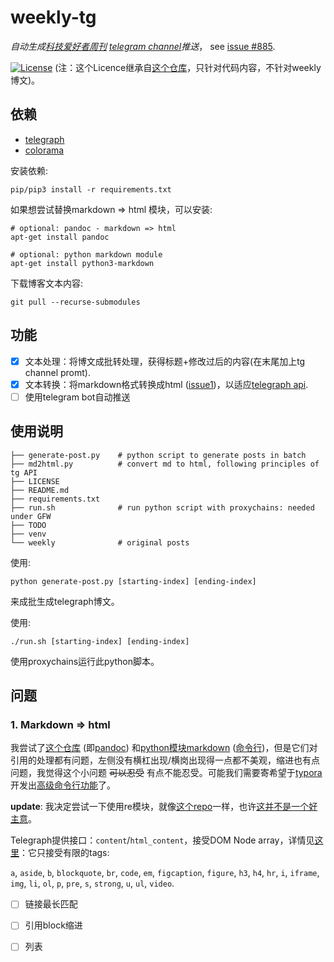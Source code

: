 # weekly-tg

*自动生成[科技爱好者周刊](https://github.com/ruanyf/weekly) [telegram channel](https://t.me/scitech_fans)推送*， see [issue #885](https://github.com/ruanyf/weekly/issues/885).

[![License](https://img.shields.io/badge/License-Apache%202.0-blue.svg)](https://opensource.org/licenses/Apache-2.0) (注：这个Licence继承自[这个仓库](https://github.com/linheimx/Husky)，只针对代码内容，不针对weekly博文)。

## 依赖

* [telegraph](https://telegra.ph/api)
* [colorama](https://github.com/tartley/colorama)

安装依赖:

```shell
pip/pip3 install -r requirements.txt
```

如果想尝试替换markdown => html 模块，可以安装:

```shell
# optional: pandoc - markdown => html
apt-get install pandoc

# optional: python markdown module
apt-get install python3-markdown
```

下载博客文本内容:

```shell
git pull --recurse-submodules
```

## 功能

- [x] 文本处理：将博文成批转处理，获得标题+修改过后的内容(在末尾加上tg channel promt).
- [x] 文本转换：将markdown格式转换成html ([issue1](#问题))，以适应[telegraph api](https://telegra.ph/api).
- [ ] 使用telegram bot自动推送

## 使用说明

```shell
├── generate-post.py	# python script to generate posts in batch
├── md2html.py			# convert md to html, following principles of tg API
├── LICENSE
├── README.md
├── requirements.txt
├── run.sh				# run python script with proxychains: needed under GFW
├── TODO
├── venv
└── weekly				# original posts
```

使用:

```shell
python generate-post.py [starting-index] [ending-index]
```

来成批生成telegraph博文。

使用: 

```shell
./run.sh [starting-index] [ending-index]
```

使用proxychains运行此python脚本。

## 问题


### 1. Markdown => html

我尝试了[这个仓库](https://github.com/mwhite/resume) (即[pandoc](https://pandoc.org/getting-started.html)) 和[python模块markdown](https://www.drupal.org/project/markdown) ([命令行](http://tuxdiary.com/2016/06/30/markdown-to-html-terminal/))，但是它们对引用的处理都有问题，左侧没有横杠出现/横岗出现得一点都不美观，缩进也有点问题，我觉得这个小问题 ~~可以忍受~~ 有点不能忍受。可能我们需要寄希望于[typora](https://github.com/typora)开发出[高级命令行功能](https://github.com/typora/typora-issues/issues/1999)了。

**update**: 我决定尝试一下使用re模块，就像[这个repo](https://github.com/linheimx/Husky)一样，也许[这并不是一个好主意](https://kore-nordmann.de/blog/do_NOT_parse_using_regexp.html)。

Telegraph提供接口：`content`/`html_content`，接受DOM Node array，详情见[这里](https://telegra.ph/api#Node)：它只接受有限的tags: 

`a`, `aside`, `b`, `blockquote`, `br`, `code`, `em`, `figcaption`, `figure`, `h3`, `h4`, `hr`, `i`, `iframe`, `img`, `li`, `ol`, `p`, `pre`, `s`, `strong`, `u`, `ul`, `video`.

- [ ] 链接最长匹配
- [ ] 引用block缩进
- [ ] 列表

 


